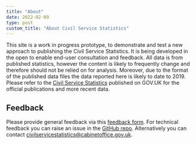 ```yaml
---
title: "About"
date: 2022-02-09
type: post
custom_title: "About Civil Service Statistics"
---
```


This site is a work in progress prototype, to demonstrate and test a new approach to publishing the Civil Service Statistics. It is being developed in the open to enable end-user consultation and feedback. All data is from published statistics, however the content is likely to frequently change and therefore should not be relied on for analysis. Moreover, due to the format of the published data files the data reported here is likely to date to 2019. Please refer to the <a href="https://www.gov.uk/government/collections/civil-service-statistics" rel="noreferrer noopener" target="_blank">Civil Service Statistics</a> published on GOV.UK for the official publications and more recent data.


## Feedback
Please provide general feedback via this [feedback form](https://forms.gle/gK3Z9f1uNParja3p6). For technical feedback you can raise an issue in the [GitHub repo](https://github.com/co-analysis/acses-example/issues). Alternatively you can contact [civilservicestatistics@cabinetoffice.gov.uk](mailto:civilservicestatistics@cabinetoffice.gov.uk).


